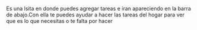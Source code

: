Es una lsita en donde puedes agregar tareas e iran apareciendo en la barra de abajo.Con ella te puedes ayudar a hacer las tareas del hogar para ver que es lo que necesitas o te falta por hacer
